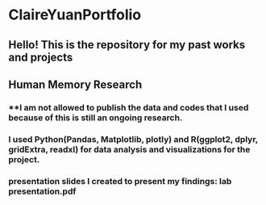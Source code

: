 # ClaireYuanPortfolio
## Hello! This is the repository for my past works and projects

## Human Memory Research 
### **I am not allowed to publish the data and codes that I used because of this is still an ongoing research. 
### I used Python(Pandas, Matplotlib, plotly) and R(ggplot2, dplyr, gridExtra, readxl) for data analysis and visualizations for the project.  
### presentation slides I created to present my findings: lab presentation.pdf
